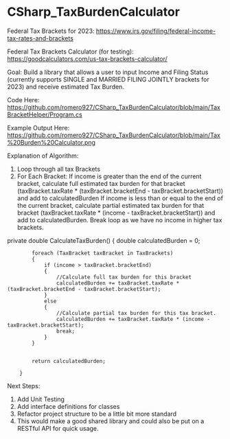 # CSharp_TaxBurdenCalculator

Federal Tax Brackets for 2023: https://www.irs.gov/filing/federal-income-tax-rates-and-brackets

Federal Tax Brackets Calculator (for testing): https://goodcalculators.com/us-tax-brackets-calculator/

Goal: Build a library that allows a user to input Income and Filing Status (currently supports SINGLE and MARRIED FILING JOINTLY brackets for 2023) and receive estimated Tax Burden.

Code Here: https://github.com/romero927/CSharp_TaxBurdenCalculator/blob/main/TaxBracketHelper/Program.cs

Example Output Here: https://github.com/romero927/CSharp_TaxBurdenCalculator/blob/main/Tax%20Burden%20Calculator.png

Explanation of Algorithm:

1. Loop through all tax Brackets
2. For Each Bracket:
  If income is greater than the end of the current bracket, calculate full estimated tax burden for that bracket (taxBracket.taxRate * (taxBracket.bracketEnd - taxBracket.bracketStart)) and add to calculatedBurden
  If income is less than or equal to the end of the current bracket, calculate partial estimated tax burden for that bracket (taxBracket.taxRate * (income - taxBracket.bracketStart)) and add to calculatedBurden. Break loop  as we have no income in higher tax brackets.

private double CalculateTaxBurden()
        {
            double calculatedBurden = 0;

            foreach (TaxBracket taxBracket in TaxBrackets)
            {
                if (income > taxBracket.bracketEnd)
                {
                    //Calculate full tax burden for this bracket
                    calculatedBurden += taxBracket.taxRate * (taxBracket.bracketEnd - taxBracket.bracketStart);
                }
                else
                {
                    //Calculate partial tax burden for this tax bracket.
                    calculatedBurden += taxBracket.taxRate * (income - taxBracket.bracketStart);
                    break;
                }
            }


            return calculatedBurden;

        }

Next Steps:
1. Add Unit Testing
2. Add interface definitions for classes
3. Refactor project structure to be a little bit more standard
4. This would make a good shared library and could also be put on a RESTful API for quick usage.
